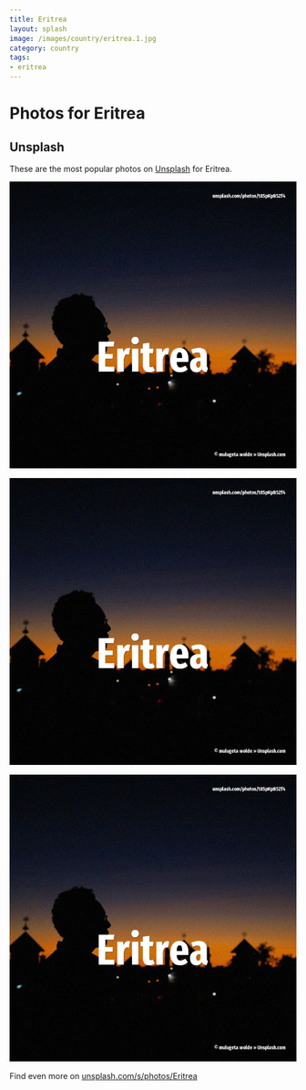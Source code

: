 ```yaml
---
title: Eritrea
layout: splash
image: /images/country/eritrea.1.jpg
category: country
tags:
- eritrea
---
```

# Photos for Eritrea

## Unsplash

These are the most popular photos on [Unsplash](https://unsplash.com) for Eritrea.

![Eritrea](/images/country/eritrea.1.jpg)

![Eritrea](/images/country/eritrea.2.jpg)

![Eritrea](/images/country/eritrea.3.jpg)

Find even more on [unsplash.com/s/photos/Eritrea](https://unsplash.com/s/photos/Eritrea)